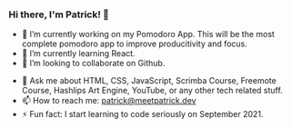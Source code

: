 ### Hi there, I'm Patrick! 👋

- 🔭 I’m currently working on my Pomodoro App. This will be the most complete pomodoro app to improve producitivity and focus.
- 🌱 I’m currently learning React.
- 👯 I’m looking to collaborate on Github.
<!-- - 🤔 I’m looking for help with ... -->
- 💬 Ask me about HTML, CSS, JavaScript, Scrimba Course, Freemote Course, Hashlips Art Engine, YouTube, or any other tech related stuff.
- 📫 How to reach me: patrick@meetpatrick.dev
- ⚡ Fun fact: I start learning to code seriously on September 2021.
